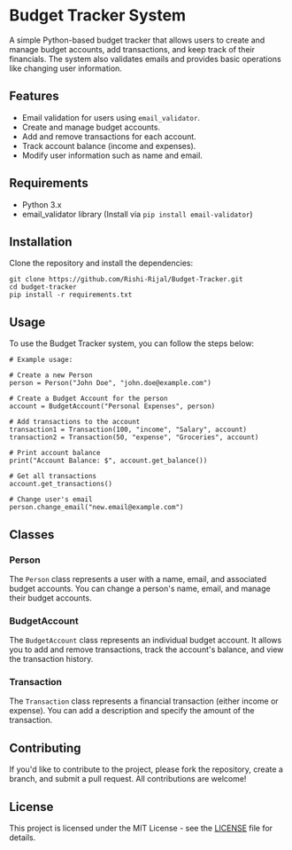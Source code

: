 <h1>Budget Tracker System</h1>

<p>A simple Python-based budget tracker that allows users to create and manage budget accounts, add transactions, and keep track of their financials. The system also validates emails and provides basic operations like changing user information.</p>

<h2>Features</h2>
<ul>
    <li>Email validation for users using <code>email_validator</code>.</li>
    <li>Create and manage budget accounts.</li>
    <li>Add and remove transactions for each account.</li>
    <li>Track account balance (income and expenses).</li>
    <li>Modify user information such as name and email.</li>
</ul>

<h2>Requirements</h2>
<ul>
    <li>Python 3.x</li>
    <li>email_validator library (Install via <code>pip install email-validator</code>)</li>
</ul>

<h2>Installation</h2>
<p>Clone the repository and install the dependencies:</p>
<pre><code>git clone https://github.com/Rishi-Rijal/Budget-Tracker.git
cd budget-tracker
pip install -r requirements.txt</code></pre>

<h2>Usage</h2>
<p>To use the Budget Tracker system, you can follow the steps below:</p>

<pre><code># Example usage:

# Create a new Person
person = Person("John Doe", "john.doe@example.com")

# Create a Budget Account for the person
account = BudgetAccount("Personal Expenses", person)

# Add transactions to the account
transaction1 = Transaction(100, "income", "Salary", account)
transaction2 = Transaction(50, "expense", "Groceries", account)

# Print account balance
print("Account Balance: $", account.get_balance())

# Get all transactions
account.get_transactions()

# Change user's email
person.change_email("new.email@example.com")
</code></pre>

<h2>Classes</h2>
<h3>Person</h3>
<p>The <code>Person</code> class represents a user with a name, email, and associated budget accounts. You can change a person's name, email, and manage their budget accounts.</p>

<h3>BudgetAccount</h3>
<p>The <code>BudgetAccount</code> class represents an individual budget account. It allows you to add and remove transactions, track the account's balance, and view the transaction history.</p>

<h3>Transaction</h3>
<p>The <code>Transaction</code> class represents a financial transaction (either income or expense). You can add a description and specify the amount of the transaction.</p>

<h2>Contributing</h2>
<p>If you'd like to contribute to the project, please fork the repository, create a branch, and submit a pull request. All contributions are welcome!</p>

<h2>License</h2>
<p>This project is licensed under the MIT License - see the <a href="LICENSE">LICENSE</a> file for details.</p>
